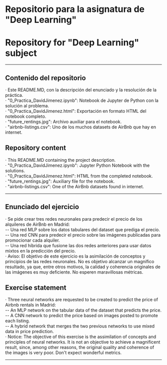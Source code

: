 # Repositorio para la asignatura de "Deep Learning"
# Repository for "Deep Learning" subject  

---
## Contenido del repositorio  
· Este README.MD, con la descripción del enunciado y la resolución de la práctica.   
· "0_Practica_DavidJimenez.ipynb": Notebook de Jupyter de Python con la solución al problema.  
· "0_Practica_DavidJimenez.html": Exportación en formato HTML del notebook completo.  
· "future_rentings.jpg": Archivo auxiliar para el notebook.  
· "airbnb-listings.csv": Uno de los muchos datasets de AirBnb que hay en internet.
## Repository content  
· This README.MD containing the project description.  
· "0_Practica_DavidJimenez.ipynb": Jupyter Python Notebook with the solutions.  
· "0_Practica_DavidJimenez.html": HTML from the completed notebook.  
· "future_rentings.jpg": Auxiliary file for the notebook.  
· "airbnb-listings.csv": One of the AirBnb datasets found in internet.  
  
---
## Enunciado del ejercicio
· Se pide crear tres redes neuronales para predecir el precio de los alquileres de AirBnb en Madrid:  
   -- Una red MLP sobre los datos tabulares del dataset que prediga el precio.  
   -- Una red CNN para predecir el precio sobre las imágenes publicadas para promocionar cada alquiler.  
   -- Una red híbrida que fusione las dos redes anteriores para usar datos mixtos en la predicción del precio.  
· Aviso: El objetivo de este ejercicio es la asimilación de conceptos y principios de las redes neuronales. No es objetivo alcanzar un magnífico resultado, ya que, entre otros motivos, la calidad y coherencia originales de las imágenes es muy deficiente. No esperen maravillosas métricas.  
  
## Exercise statement  
· Three neural networks are requested to be created to predict the price of Airbnb rentals in Madrid:  
    -- An MLP network on the tabular data of the dataset that predicts the price.  
    -- A CNN network to predict the price based on images posted to promote each listing.  
    -- A hybrid network that merges the two previous networks to use mixed data in price prediction.  
· Notice: The objective of this exercise is the assimilation of concepts and principles of neural networks. It is not an objective to achieve a magnificent result, since, among other reasons, the original quality and coherence of the images is very poor. Don't expect wonderful metrics.  
  
---  


